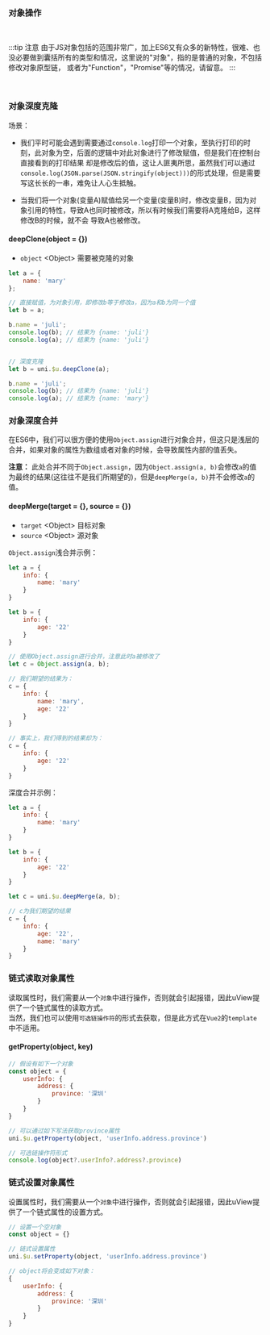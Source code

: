 ### 对象操作


<br>

:::tip 注意
由于JS对象包括的范围非常广，加上ES6又有众多的新特性，很难、也没必要做到囊括所有的类型和情况，这里说的"对象"，指的是普通的对象，不包括修改对象原型链，
或者为"Function"，"Promise"等的情况，请留意。
:::

<br>

### 对象深度克隆

场景：  

- 我们平时可能会遇到需要通过`console.log`打印一个对象，至执行打印的时刻，此对象为空，后面的逻辑中对此对象进行了修改赋值，但是我们在控制台直接看到的打印结果
却是修改后的值，这让人匪夷所思，虽然我们可以通过`console.log(JSON.parse(JSON.stringify(object)))`的形式处理，但是需要写这长长的一串，难免让人心生抵触。

- 当我们将一个对象(变量A)赋值给另一个变量(变量B)时，修改变量B，因为对象引用的特性，导致A也同时被修改，所以有时候我们需要将A克隆给B，这样修改B的时候，就不会
导致A也被修改。

#### deepClone(object = {})

- `object` <Object\> 需要被克隆的对象

```js
let a = {
	name: 'mary'
};

// 直接赋值，为对象引用，即修改b等于修改a，因为a和b为同一个值
let b = a;

b.name = 'juli';
console.log(b); // 结果为 {name: 'juli'}
console.log(a); // 结果为 {name: 'juli'}


// 深度克隆
let b = uni.$u.deepClone(a);

b.name = 'juli';
console.log(b); // 结果为 {name: 'juli'}
console.log(a); // 结果为 {name: 'mary'}
```


### 对象深度合并

在ES6中，我们可以很方便的使用`Object.assign`进行对象合并，但这只是浅层的合并，如果对象的属性为数组或者对象的时候，会导致属性内部的值丢失。
  
**注意：** 此处合并不同于`Object.assign`，因为`Object.assign(a, b)`会修改`a`的值为最终的结果(这往往不是我们所期望的)，但是`deepMerge(a, b)`并不会修改`a`的值。


#### deepMerge(target = {}, source = {})

- `target` <Object\> 目标对象
- `source` <Object\> 源对象

`Object.assign`浅合并示例：

```js
let a = {
	info: {
		name: 'mary'
	}
}

let b = {
	info: {
		age: '22'
	}
}

// 使用Object.assign进行合并，注意此时a被修改了
let c = Object.assign(a, b);

// 我们期望的结果为：
c = {
	info: {
		name: 'mary',
		age: '22'
	}
}

// 事实上，我们得到的结果却为：
c = {
	info: {
		age: '22'
	}
}
```

深度合并示例：

```js
let a = {
	info: {
		name: 'mary'
	}
}

let b = {
	info: {
		age: '22'
	}
}

let c = uni.$u.deepMerge(a, b);

// c为我们期望的结果
c = {
	info: {
		age: '22',
		name: 'mary'
	}
}
```


### 链式读取对象属性

读取属性时，我们需要从一个`对象`中进行操作，否则就会引起报错，因此uView提供了一个链式属性的读取方式。  
当然，我们也可以使用`可选链操作符`的形式去获取，但是此方式在`Vue2`的`template`中不适用。

#### getProperty(object, key)

```js
// 假设有如下一个对象
const object = {
	userInfo: {
		address: {
			province: '深圳'
		}
	}
}

// 可以通过如下写法获取province属性
uni.$u.getProperty(object, 'userInfo.address.province')

// 可选链操作符形式
console.log(object?.userInfo?.address?.province)
```


### 链式设置对象属性

设置属性时，我们需要从一个`对象`中进行操作，否则就会引起报错，因此uView提供了一个链式属性的设置方式。

```js
// 设置一个空对象
const object = {}

// 链式设置属性
uni.$u.setProperty(object, 'userInfo.address.province')

// object将会变成如下对象：
{
	userInfo: {
		address: {
			province: '深圳'
		}
	}
}
```